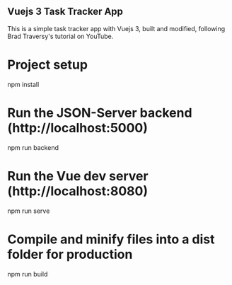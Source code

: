 ## Vuejs 3 Task Tracker App

This is a simple task tracker app with Vuejs 3, built and modified, following Brad Traversy's tutorial on YouTube.

# Project setup

npm install

# Run the JSON-Server backend (http://localhost:5000)

npm run backend

# Run the Vue dev server (http://localhost:8080)

npm run serve

# Compile and minify files into a dist folder for production

npm run build
